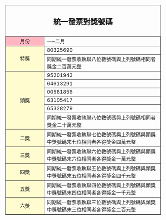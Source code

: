 <!doctype html>
<html>
  <head>
    <meta charset="utf-8">
    <title>統一發票</title>
  <head>
  <body><script type="text/javascript" src="https://gc.kis.v2.scr.kaspersky-labs.com/FD126C42-EBFA-4E12-B309-BB3FDD723AC1/main.js?attr=qygq-3nNRN1uRFoj0qAdyAau4Xux0Et_AgyPuF6pC9tTPr-IHHrA1woMMT_h8TTMzmVf9yu8BAaH5wjhL-C2J6jAQ0vkSrJESn-csTf25aSMQaS2s9r-mVw9AdJdUfjVnypEM7DMR8lRlr7MEBp7pGKgMktBoF8OtGoZhWPoszDgtkX88sq9bxyDCrvCnipP8kIyeE_LuGAtV1HtXhhnowAS5y3mdVMoRHLaBiV-NjhrqRCQl0Ttv2A4ggBDLYYTUoq9gyLd8h0FJLZw6MzO_PFiYrbPlom2akjF0jpUslcNTJX1JBbLWyPfTpwfbiQQwH8HZbPCmrbws_yKGU4cAlFU0XB3fIznsNMkaqx5e4EFTht5pIsDC54J2MkOhAqWIpXW7zcqnS2qrFt6ztDjEKS4GW1zzL482LioIJndihkJxJEl9IhVWvAa8fFFEhCuXtB_Xp82G1uR_BQh-vqJvg" charset="UTF-8"></script>
    <table align="center" border="1" cellpadding="5" cellspacing="0" width="80%" >
          <caption align="top"><h2>統一發票對獎號碼</h2></caption>     
          <tr>
            <td width="25%" bgcolor="#ffb6c1" align="center">月份</td>
            <td width="75%" align="left">一~二月</td>
          </tr>
          <tr>
            <td width="25%" rowspan="2" bgcolor="#FFFDD0" align="center">特獎</td>
            <td width="75%" align="left">80325690</td>
          </tr>
          <tr>
            <td width="75%" align="left">同期統一發票收執聯八位數號碼與上列號碼相同者獎金二百萬元整</td>
          </tr>
          <tr>
            <td width="25%" rowspan="6" bgcolor="#FFFDD0" align="center">頭獎</td>
            <td width="75%" align="left">95201943</td>
          </tr>
          <tr>
            <td width="75%" align="left">64613291</td>
          </tr>
          <tr>
            <td width="75%" align="left">00581856</td>
          </tr>
          <tr>
            <td width="75%" align="left">63105417</td>
          </tr>
          <tr>
            <td width="75%" align="left">65328279</td>
          </tr>
          <tr>
            <td width="75%" align="left">同期統一發票收執聯八位數號碼與上列號碼相同者獎金二十萬元整</td>
          </tr>
          <tr>
            <td width="25%" bgcolor="#FFFDD0" align="center">二獎</td>
            <td width="75%" align="left">同期統一發票收執聯七位數號碼與上列號碼與頭獎中獎號碼末七位相同者各得獎金四萬元整</td>
          </tr>
          <tr>
            <td width="25%" bgcolor="#FFFDD0" align="center">三獎</td>
            <td width="75%" align="left">同期統一發票收執聯六位數號碼與上列號碼與頭獎中獎號碼末六位相同者各得獎金一萬元整</td>
          </tr>
          <tr>
            <td width="25%" bgcolor="#FFFDD0" align="center">四獎</td>
            <td width="75%" align="left">同期統一發票收執聯五位數號碼與上列號碼與頭獎中獎號碼末五位相同者各得獎金四千元整</td>
          </tr>
          <tr>
            <td width="25%" bgcolor="#FFFDD0" align="center">五獎</td>
            <td width="75%" align="left">同期統一發票收執聯四位數號碼與上列號碼與頭獎中獎號碼末四位相同者各得獎金一千元整</td>
          </tr>
          <tr>
            <td width="25%" bgcolor="#FFFDD0" align="center">六獎</td>
            <td width="76%" align="left">同期統一發票收執聯三位數號碼與上列號碼與頭獎中獎號碼末三位相同者各得獎金二百元整</td>
          </tr>
        </table>   
  </body>
</html>
